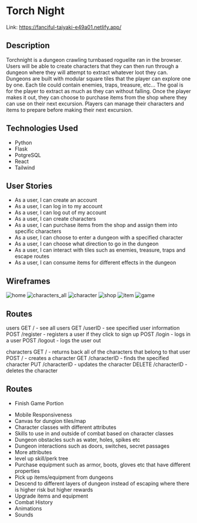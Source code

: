 # Torch Night
Link: https://fanciful-taiyaki-e49a01.netlify.app/

## Description
Torchnight is a dungeon crawling turnbased roguelite ran in the browser. Users will be able to create characters that they can then run through a dungeon where they will attempt to extract whatever loot they can. Dungeons are built with modular square tiles that the player can explore one by one. Each tile could contain enemies, traps, treasure, etc... The goal is for the player to extract as much as they can without falling. Once the player makes it out, they can choose to purchase items from the shop where they can use on their next excursion. Players can manage their characters and items to prepare before making their next excursion.

## Technologies Used
* Python
* Flask
* PotgreSQL
* React
* Tailwind

## User Stories
* As a user, I can create an account
* As a user, I can log in to my account
* As a user, I can log out of my account
* As a user, I can create characters
* As a user, I can purchase items from the shop and assign them into specific characters
* As a user, I can choose to enter a dungeon with a specified character
* As a user, I can choose what direction to go in the dungeon
* As a user, I can interact with tiles such as enemies, treasure, traps and escape routes
* As a user, I can consume items for different effects in the dungeon


## Wireframes
![home](https://media.git.generalassemb.ly/user/46962/files/07c71180-4b47-45b5-8ebf-68acbd8b88a3)
![characters_all](https://media.git.generalassemb.ly/user/46962/files/1b9c6c9a-9bfd-4408-b7eb-8d17e571abaa)
![character](https://media.git.generalassemb.ly/user/46962/files/9e74bc55-8f02-4fdd-848c-6e4483a69e8d)
![shop](https://media.git.generalassemb.ly/user/46962/files/897529a6-b50d-44db-86a5-97826ee5fffb)
![item](https://media.git.generalassemb.ly/user/46962/files/6ed993e3-35ec-4e44-909b-e7d1d7e9e508)
![game](https://media.git.generalassemb.ly/user/46962/files/97865435-fdd4-4bcd-a413-08c09b488359)

## Routes

users
GET / - see all users
GET /userID - see specified user information 
POST /register - registers a user if they click to sign up
POST /login - logs in a user
POST /logout - logs the user out

characters
GET / - returns back all of the characters that belong to that user
POST / - creates a character
GET /characterID - finds the specified character
PUT /characterID - updates the character
DELETE /characterID - deletes the character

## Routes
* Finish Game Portion
- Mobile Responsiveness
- Canvas for dungion tiles/map
- Character classes with different attributes
- Skills to use in and outside of combat based on character classes
- Dungeon obstacles such as water, holes, spikes etc
- Dungeon interactions such as doors, switches, secret passages
- More attributes
- level up skill/perk tree
- Purchase equipment such as armor, boots, gloves etc that have different properties
- Pick up items/equipment from dungeons
- Descend to different layers of dungeon instead of escaping where there is higher risk but higher rewards
- Upgrade items and equipment
- Combat History
- Animations
- Sounds

